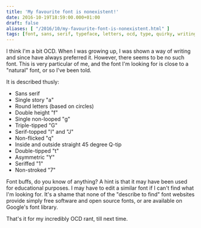 ```yaml
---
title: 'My favourite font is nonexistent!'
date: 2016-10-19T18:59:00.000+01:00
draft: false
aliases: [ "/2016/10/my-favourite-font-is-nonexistent.html" ]
tags: [font, sans, serif, typeface, letters, ocd, type, quirky, writing, preschool, source, educational, weird, open, education, free, software, picky, fonts, text]
---
```


I think I'm a bit OCD. When I was growing up, I was shown a way of writing and since have always preferred it. However, there seems to be no such font. This is very particular of me, and the font I'm looking for is close to a "natural" font, or so I've been told.

It is described thusly:

*   Sans serif
*   Single story "a"
*   Round letters (based on circles)
*   Double height "f"
*   Single non-looped "g"
*   Triple-tipped "G"
*   Serif-topped "I" and "J"
*   Non-flicked "q"
*   Inside and outside straight 45 degree Q-tip
*   Double-tipped "t"
*   Asymmetric "Y"
*   Seriffed "1"
*   Non-stroked "7"

Font buffs, do you know of anything? A hint is that it may have been used for educational purposes. I may have to edit a similar font if I can't find what I'm looking for. It's a shame that none of the "describe to find" font websites provide simply free software and open source fonts, or are available on Google's font library.

That's it for my incredibly OCD rant, till next time.